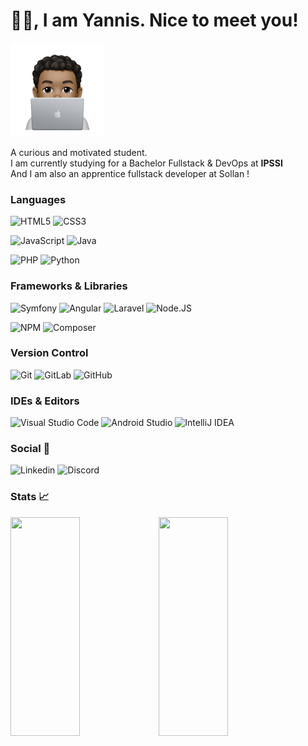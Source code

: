 <p align="center">
<h1>👋🏽, I am Yannis. Nice to meet you!</h2> 

<img src="img/me.png" style="height :150px;" />
</p>

  A curious and motivated student.  
  I am currently studying for a Bachelor Fullstack & DevOps at <b>IPSSI</b><br>
  And I am also an apprentice fullstack developer at Sollan !

### Languages

![HTML5](https://img.shields.io/badge/-HTML5-%23E44D27?style=for-the-badge&logo=html5&logoColor=ffffff)
![CSS3](https://img.shields.io/badge/-CSS3-%231572B6?style=for-the-badge&logo=css3) 


![JavaScript](https://img.shields.io/badge/JAVASCRIPT-323330?style=for-the-badge&logo=javascript&logoColor=F7DF1E)
![Java](https://img.shields.io/badge/JAVA-3670A0?style=for-the-badge&logo=java&logoColor=ffffff)


![PHP](https://img.shields.io/badge/php-%23777BB4.svg?style=for-the-badge&logo=php&logoColor=white)
![Python](https://img.shields.io/badge/python-3670A0?style=for-the-badge&logo=python&logoColor=ffdd54)


### Frameworks & Libraries

![Symfony](https://img.shields.io/badge/symfony-%2320232a.svg?style=for-the-badge&logo=symfony)
![Angular](https://img.shields.io/badge/Angular-DD0031?style=for-the-badge&logo=angular&logoColor=white)
![Laravel](https://img.shields.io/badge/Laravel-FF2D20?style=for-the-badge&logo=laravel&logoColor=white)
![Node.JS](https://img.shields.io/badge/NODE.JS-43853D?style=for-the-badge&logo=node.js&logoColor=ffffff)

![NPM](https://img.shields.io/badge/NPM-%23000000.svg?style=for-the-badge&logo=npm&logoColor=white)
![Composer](https://img.shields.io/badge/composer-%23777BB4.svg?style=for-the-badge&logo=composer&logoColor=white)


### Version Control

![Git](https://img.shields.io/badge/git-%23F05033.svg?style=for-the-badge&logo=git&logoColor=white)
![GitLab](https://img.shields.io/badge/gitlab-%23181717.svg?style=for-the-badge&logo=gitlab&logoColor=white)
![GitHub](https://img.shields.io/badge/github-%23121011.svg?style=for-the-badge&logo=github&logoColor=white)

### IDEs & Editors

![Visual Studio Code](https://img.shields.io/badge/Visual%20Studio%20Code-0078d7.svg?style=for-the-badge&logo=visual-studio-code&logoColor=white)
![Android Studio](https://img.shields.io/badge/Android%20Studio-3DDC84.svg?style=for-the-badge&logo=android-studio&logoColor=white)
![IntelliJ IDEA](https://img.shields.io/badge/IntelliJIDEA-000000.svg?style=for-the-badge&logo=intellij-idea&logoColor=white)



### Social 👥

![Linkedin](https://img.shields.io/badge/-Yannis%20Lanista-black?style=for-the-badge&logo=Linkedin)
![Discord](https://img.shields.io/badge/Yannis%208823-%237289DA.svg?style=for-the-badge&logo=discord&logoColor=white)

### Stats 📈

<img align="left" width="47%" height="350px" src="https://github-readme-stats.vercel.app/api?username=RestumpY&hide=stars&show_icons=true&theme=blueberry" />

<img align="left" width="47%" height="350px" src="https://github-readme-stats.vercel.app/api/top-langs/?username=RestumpY&layout=compact&theme=blueberry" />  
